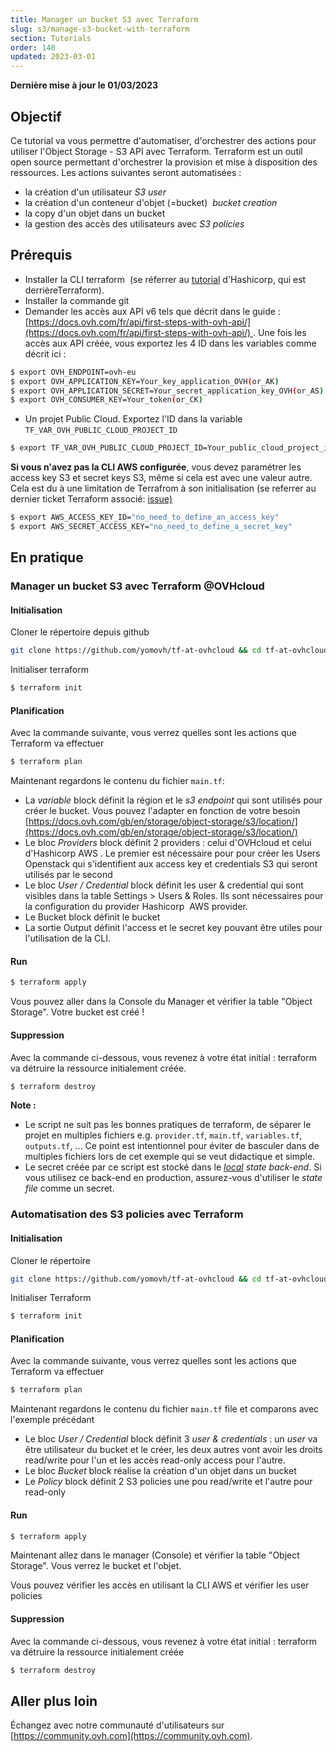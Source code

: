 ```yaml
---
title: Manager un bucket S3 avec Terraform
slug: s3/manage-s3-bucket-with-terraform
section: Tutorials
order: 140
updated: 2023-03-01
---
```


**Dernière mise à jour le 01/03/2023**

## Objectif

Ce tutorial va vous permettre d'automatiser, d'orchestrer des actions pour utiliser l'Object Storage - S3 API avec Terraform. Terraform est un outil open source permettant d'orchestrer la provision et mise à disposition des ressources. Les actions suivantes seront automatisées :

- la création d'un utilisateur *S3 user*
- la création d'un conteneur d'objet (=bucket)  *bucket creation*
- la copy d'un objet dans un bucket 
- la gestion des accès des utilisateurs avec *S3 policies*

## Prérequis

- Installer la CLI terraform  (se réferrer au [tutorial](https://developer.hashicorp.com/terraform/tutorials/aws-get-started/install-cli) d'Hashicorp, qui est derrièreTerraform). 
- Installer la commande git 
- Demander les accès aux API v6 tels que décrit dans le guide : [https://docs.ovh.com/fr/api/first-steps-with-ovh-api/](https://docs.ovh.com/fr/api/first-steps-with-ovh-api/) . Une fois les accès aux API créée, vous exportez les 4 ID dans les variables comme décrit ici :

```bash
$ export OVH_ENDPOINT=ovh-eu
$ export OVH_APPLICATION_KEY=Your_key_application_OVH(or_AK)
$ export OVH_APPLICATION_SECRET=Your_secret_application_key_OVH(or_AS)
$ export OVH_CONSUMER_KEY=Your_token(or_CK)  
```   

- Un projet Public Cloud. Exportez l'ID dans la variable `TF_VAR_OVH_PUBLIC_CLOUD_PROJECT_ID`

```bash
$ export TF_VAR_OVH_PUBLIC_CLOUD_PROJECT_ID=Your_public_cloud_project_id  
```

**Si vous n'avez pas la CLI AWS configurée**, vous devez paramétrer les access key S3 et secret keys S3, même si cela est avec une valeur autre. Cela est du à une limitation de Terrafrom à son initialisation (se referrer au dernier ticket Terraform associé: [issue)](https://github.com/hashicorp/terraform/issues/2430)

```bash
$ export AWS_ACCESS_KEY_ID="no_need_to_define_an_access_key"  
$ export AWS_SECRET_ACCESS_KEY="no_need_to_define_a_secret_key"
```

## En pratique

### Manager un bucket S3 avec Terraform @OVHcloud

#### Initialisation

Cloner le répertoire depuis github

```bash
git clone https://github.com/yomovh/tf-at-ovhcloud && cd tf-at-ovhcloud/s3_bucket_only
```

Initialiser terraform

```bash
$ terraform init
```

#### Planification

Avec la commande suivante, vous verrez quelles sont les actions que Terraform va effectuer

```bash
$ terraform plan
```

Maintenant regardons le contenu du fichier `main.tf`:

- La *variable* block définit la région et le *s3 endpoint* qui sont utilisés pour créer le bucket. Vous pouvez l'adapter en fonction de votre besoin [https://docs.ovh.com/gb/en/storage/object-storage/s3/location/](https://docs.ovh.com/gb/en/storage/object-storage/s3/location/)
- Le bloc *Providers* block définit 2 providers : celui d'OVHcloud et celui d'Hashicorp AWS . Le premier est nécessaire pour pour créer les Users Openstack qui s'identifient aux access key et credentials S3 qui seront utilisés par le second
- Le bloc *User / Credential* block définit les user & credential qui sont visibles dans la table Settings > Users & Roles. Ils sont nécessaires pour la configuration du provider Hashicorp  AWS provider.
- Le Bucket block définit le bucket 
- La sortie Output définit l'access et le secret key pouvant être utiles pour l'utilisation de la CLI.

#### Run

```bash
$ terraform apply
```  

Vous pouvez aller dans la Console du Manager et vérifier la table "Object Storage". Votre bucket est créé !

#### Suppression

Avec la commande ci-dessous, vous revenez à votre état initial : terraform va détruire la ressource initialement créée.

```bash
$ terraform destroy
```

**Note :**

*   Le script ne suit pas les bonnes pratiques de terraform, de séparer le projet en multiples fichiers e.g. `provider.tf`, `main.tf`, `variables.tf`, `outputs.tf`, ... Ce point est intentionnel pour éviter de basculer dans de multiples fichiers lors de cet exemple qui se veut didactique et simple. 
*   Le secret créée par ce script est stocké dans le *[local](https://developer.hashicorp.com/terraform/language/settings/backends/local) state back-end*. Si vous utilisez ce back-end en production, assurez-vous d'utiliser le *state file* comme un secret.

### Automatisation des S3 policies avec Terraform

#### Initialisation

Cloner le répertoire

```bash
git clone https://github.com/yomovh/tf-at-ovhcloud && cd tf-at-ovhcloud/s3_policy
```

Initialiser Terraform

```bash
$ terraform init
```

#### Planification

Avec la commande suivante, vous verrez quelles sont les actions que Terraform va effectuer

```bash
$ terraform plan
```

Maintenant regardons le contenu du fichier `main.tf` file et comparons avec l'exemple précédant

- Le bloc *User / Credential* block définit 3 *user & credentials* : un *user* va être utilisateur du bucket et le créer, les deux autres vont avoir les droits read/write pour l'un et les accès read-only access pour l'autre.
- Le bloc *Bucket* block réalise la création d'un objet dans un bucket
- Le *Policy* block définit 2 S3 policies une pou read/write et l'autre pour read-only

#### Run

```bash
$ terraform apply
```

Maintenant allez dans le manager (Console) et vérifier la table "Object Storage". Vous verrez le bucket et l'objet.

Vous pouvez vérifier les accès en utilisant la CLI AWS et vérifier les user policies

#### Suppression

Avec la commande ci-dessous, vous revenez à votre état initial : terraform va détruire la ressource initialement créée

```bash
$ terraform destroy
```

## Aller plus loin

Échangez avec notre communauté d'utilisateurs sur [https://community.ovh.com](https://community.ovh.com).
